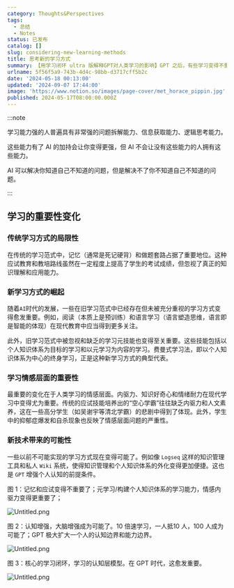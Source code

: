 ```yaml
---
category: Thoughts&Perspectives
tags:
  - 总结
  - Notes
status: 已发布
catalog: []
slug: considering-new-learning-methods
title: 思考新的学习方式
summary: 【用学习闭环 ultra 版解释GPT对人类学习的影响】GPT 之后，有些学习变得不重要了，有些学习变得更重要了，有些学习从不可能变成可能了。
urlname: 5f56f5a9-743b-4d4c-98bb-d3717cff5b2c
date: '2024-05-18 00:13:00'
updated: '2024-09-07 17:44:00'
image: 'https://www.notion.so/images/page-cover/met_horace_pippin.jpg'
published: 2024-05-17T08:00:00.000Z
---
```


:::note


学习能力强的人普遍具有非常强的问题拆解能力、信息获取能力、逻辑思考能力。


这些能力有了 AI 的加持会让你变得更强，但 AI 不会让没有这些能力的人拥有这些能力。


AI 可以解决你知道自己不知道的问题，但是解决不了你不知道自己不知道的问题。


:::


## 学习的重要性变化


### 传统学习方式的局限性


在传统的学习范式中，记忆（通常是死记硬背）和做题套路占据了重要地位。这种应试教育和教培路线虽然在一定程度上提高了学生的考试成绩，但忽视了真正的知识理解和应用能力。


### 新学习方式的崛起


随着`AI`时代的发展，一些在旧学习范式中已经存在但未被充分重视的学习方式变得愈发重要。例如，阅读（本质上是预训练）和语言学习（语言塑造思维，语言即是智能的体现）在现代教育中应当得到更多关注。


此外，旧学习范式中被忽视和缺乏的学习元技能也变得至关重要。这些技能包括以个人知识体系为目标的学习和以元学习为内容的学习。费曼式学习法，即以个人知识体系为中心的终身学习，正是这种新学习方式的典型代表。


### 学习情感层面的重要性


最重要的变化在于人类学习的情感层面。内驱力、知识好奇心和情绪耐力在现代学习中变得尤为重要。传统的应试技能培养出的“空心学霸”往往缺乏内驱力和人文素养，这在一些高分学生（如吴谢宇等清北学霸）的悲剧中得到了体现。此外，学生中的抑郁症爆发和自杀现象也反映了情感层面问题的严重性。


### 新技术带来的可能性


一些以前不可能实现的学习方式现在变得可能了。例如像 `Logseq` 这样的知识管理工具和私人 `Wiki` 系统，使得知识管理和个人知识体系的外化变得更加便捷。这也是 `GPT` 增强个人认知的前提条件。


图 1：记忆和应试变得不重要了；元学习/构建个人知识体系的学习能力，情感内驱力变得更重要了；


![Untitled.png](https://prod-files-secure.s3.us-west-2.amazonaws.com/5d24fe63-e567-4804-86f9-9fdc62e13082/a8319b77-00b3-43d9-9f99-e58187f20cfe/Untitled.png?X-Amz-Algorithm=AWS4-HMAC-SHA256&X-Amz-Content-Sha256=UNSIGNED-PAYLOAD&X-Amz-Credential=ASIAZI2LB466S33XFYBL%2F20250410%2Fus-west-2%2Fs3%2Faws4_request&X-Amz-Date=20250410T053906Z&X-Amz-Expires=3600&X-Amz-Security-Token=IQoJb3JpZ2luX2VjECUaCXVzLXdlc3QtMiJIMEYCIQCIO1jaOWB%2Bds%2FwXiEa103mqc1z5d%2BFxsZWy8MtspRYrAIhAPITbiq0JSn0vyuXXFRB7W4HE%2FD9P25cx4%2FAJbTGIVKwKogECJ7%2F%2F%2F%2F%2F%2F%2F%2F%2F%2FwEQABoMNjM3NDIzMTgzODA1Igw2V1xQ9%2BNmB8UV9GAq3ANjoVVnsdE%2FQqTYQQjqCv6lkK%2BcSB8%2BJ%2F9S8oozPjwSaF9vUzeHaMPNcjLnCmMyD%2BMIB8o5VlT8H%2F14Y8ADSE2jYzwI7rqCecqRa6OjMUoE%2FIXqBZSK2VhM%2FUi%2BU6LgWwn9SetIEW2AGWWtjn5WqlvocIDGTE%2BlG8JDXN%2F1BLezXCiz0nYpNAE9D86wPWNq4OG%2FkPL8U1bBb%2BPZnvJvyJlRgjqLxjW0z1%2FyILpG1G32%2Br6u%2B%2F%2FNDa0sX2x7fnBY4u3e0guPBpqLYc7tv8%2BxfQqekVGrOOs9Pb%2FD%2BWBegvPC%2BFhhcun8N8cSL6H7m12c7hq1vtzwtPM2NtiyMFaIAvWw%2F65AZS2gfaZwfS2uoQ%2FQDJVd37Zr%2Bhnzkis1StVfAvU23Lt1%2Bs83PU4LeyKUU1apxtWg2kSUwni033tTq0WvwmzsOEHAaO9U%2Fs%2FTPhhKeGe%2FZzYo7tK%2FKAIy%2FdVAQR6BLLivnSHCqeqVZriBSIuv10rNiH%2F8m5eLxw3MmNZT7MLt%2Bpxjk8glLx%2BKaENHbp%2F537xTCJQHMWkEOOct52lRrobQq9KQL5x8ovxdThTLmMv8goyFp1flrf%2F2WtJ2ZZimasofbKZX1lnVHkdCdSy0pwhe%2FLDcsibpKBhIAjDjpd2%2FBjqkAYall2XqzPtVuJZQOFGyA4t4xmiebDOWrW10p9Zv5eV8wD71DYo%2F5AoW2gdBUwiUOtBd%2FpnEUVAGJ6RZuP2l5siQYW%2F32xP2eJ6VzD175iytgbeGksTmSCX3Y85goz3E5PQuw9z1Flh3%2BAcPADFVAQ5N7XPzMcY2Vb18qCt9vyJRfbzcGv73TCttH%2F03w6Xebh4YG2pSSHvA4%2F7hdMC2OkVkQ2v3&X-Amz-Signature=e0c160e4bd3f7da237be37602e6f52e4165c3367bf86f34aa2a7efcdafa385a4&X-Amz-SignedHeaders=host&x-id=GetObject)


图 2：认知增强，大脑增强成为可能了。10 倍速学习，一人抵10 人，100 人成为可能了；GPT 极大扩大一个人的认知边界和能力边界。


![Untitled.png](https://prod-files-secure.s3.us-west-2.amazonaws.com/5d24fe63-e567-4804-86f9-9fdc62e13082/e195b372-4d2b-479c-9e75-1be4e2c1412e/Untitled.png?X-Amz-Algorithm=AWS4-HMAC-SHA256&X-Amz-Content-Sha256=UNSIGNED-PAYLOAD&X-Amz-Credential=ASIAZI2LB466S33XFYBL%2F20250410%2Fus-west-2%2Fs3%2Faws4_request&X-Amz-Date=20250410T053906Z&X-Amz-Expires=3600&X-Amz-Security-Token=IQoJb3JpZ2luX2VjECUaCXVzLXdlc3QtMiJIMEYCIQCIO1jaOWB%2Bds%2FwXiEa103mqc1z5d%2BFxsZWy8MtspRYrAIhAPITbiq0JSn0vyuXXFRB7W4HE%2FD9P25cx4%2FAJbTGIVKwKogECJ7%2F%2F%2F%2F%2F%2F%2F%2F%2F%2FwEQABoMNjM3NDIzMTgzODA1Igw2V1xQ9%2BNmB8UV9GAq3ANjoVVnsdE%2FQqTYQQjqCv6lkK%2BcSB8%2BJ%2F9S8oozPjwSaF9vUzeHaMPNcjLnCmMyD%2BMIB8o5VlT8H%2F14Y8ADSE2jYzwI7rqCecqRa6OjMUoE%2FIXqBZSK2VhM%2FUi%2BU6LgWwn9SetIEW2AGWWtjn5WqlvocIDGTE%2BlG8JDXN%2F1BLezXCiz0nYpNAE9D86wPWNq4OG%2FkPL8U1bBb%2BPZnvJvyJlRgjqLxjW0z1%2FyILpG1G32%2Br6u%2B%2F%2FNDa0sX2x7fnBY4u3e0guPBpqLYc7tv8%2BxfQqekVGrOOs9Pb%2FD%2BWBegvPC%2BFhhcun8N8cSL6H7m12c7hq1vtzwtPM2NtiyMFaIAvWw%2F65AZS2gfaZwfS2uoQ%2FQDJVd37Zr%2Bhnzkis1StVfAvU23Lt1%2Bs83PU4LeyKUU1apxtWg2kSUwni033tTq0WvwmzsOEHAaO9U%2Fs%2FTPhhKeGe%2FZzYo7tK%2FKAIy%2FdVAQR6BLLivnSHCqeqVZriBSIuv10rNiH%2F8m5eLxw3MmNZT7MLt%2Bpxjk8glLx%2BKaENHbp%2F537xTCJQHMWkEOOct52lRrobQq9KQL5x8ovxdThTLmMv8goyFp1flrf%2F2WtJ2ZZimasofbKZX1lnVHkdCdSy0pwhe%2FLDcsibpKBhIAjDjpd2%2FBjqkAYall2XqzPtVuJZQOFGyA4t4xmiebDOWrW10p9Zv5eV8wD71DYo%2F5AoW2gdBUwiUOtBd%2FpnEUVAGJ6RZuP2l5siQYW%2F32xP2eJ6VzD175iytgbeGksTmSCX3Y85goz3E5PQuw9z1Flh3%2BAcPADFVAQ5N7XPzMcY2Vb18qCt9vyJRfbzcGv73TCttH%2F03w6Xebh4YG2pSSHvA4%2F7hdMC2OkVkQ2v3&X-Amz-Signature=6bf462e60bdfeacab4893a95951e24ef65602ffa86fcd2af1ac82a8ab69ad0dc&X-Amz-SignedHeaders=host&x-id=GetObject)


图 3：核心的学习闭环，学习的认知层模型。在 GPT 时代，这愈发重要。


![Untitled.png](https://prod-files-secure.s3.us-west-2.amazonaws.com/5d24fe63-e567-4804-86f9-9fdc62e13082/57f2a38d-97b9-407e-baa1-8fecb8348e87/Untitled.png?X-Amz-Algorithm=AWS4-HMAC-SHA256&X-Amz-Content-Sha256=UNSIGNED-PAYLOAD&X-Amz-Credential=ASIAZI2LB466S33XFYBL%2F20250410%2Fus-west-2%2Fs3%2Faws4_request&X-Amz-Date=20250410T053906Z&X-Amz-Expires=3600&X-Amz-Security-Token=IQoJb3JpZ2luX2VjECUaCXVzLXdlc3QtMiJIMEYCIQCIO1jaOWB%2Bds%2FwXiEa103mqc1z5d%2BFxsZWy8MtspRYrAIhAPITbiq0JSn0vyuXXFRB7W4HE%2FD9P25cx4%2FAJbTGIVKwKogECJ7%2F%2F%2F%2F%2F%2F%2F%2F%2F%2FwEQABoMNjM3NDIzMTgzODA1Igw2V1xQ9%2BNmB8UV9GAq3ANjoVVnsdE%2FQqTYQQjqCv6lkK%2BcSB8%2BJ%2F9S8oozPjwSaF9vUzeHaMPNcjLnCmMyD%2BMIB8o5VlT8H%2F14Y8ADSE2jYzwI7rqCecqRa6OjMUoE%2FIXqBZSK2VhM%2FUi%2BU6LgWwn9SetIEW2AGWWtjn5WqlvocIDGTE%2BlG8JDXN%2F1BLezXCiz0nYpNAE9D86wPWNq4OG%2FkPL8U1bBb%2BPZnvJvyJlRgjqLxjW0z1%2FyILpG1G32%2Br6u%2B%2F%2FNDa0sX2x7fnBY4u3e0guPBpqLYc7tv8%2BxfQqekVGrOOs9Pb%2FD%2BWBegvPC%2BFhhcun8N8cSL6H7m12c7hq1vtzwtPM2NtiyMFaIAvWw%2F65AZS2gfaZwfS2uoQ%2FQDJVd37Zr%2Bhnzkis1StVfAvU23Lt1%2Bs83PU4LeyKUU1apxtWg2kSUwni033tTq0WvwmzsOEHAaO9U%2Fs%2FTPhhKeGe%2FZzYo7tK%2FKAIy%2FdVAQR6BLLivnSHCqeqVZriBSIuv10rNiH%2F8m5eLxw3MmNZT7MLt%2Bpxjk8glLx%2BKaENHbp%2F537xTCJQHMWkEOOct52lRrobQq9KQL5x8ovxdThTLmMv8goyFp1flrf%2F2WtJ2ZZimasofbKZX1lnVHkdCdSy0pwhe%2FLDcsibpKBhIAjDjpd2%2FBjqkAYall2XqzPtVuJZQOFGyA4t4xmiebDOWrW10p9Zv5eV8wD71DYo%2F5AoW2gdBUwiUOtBd%2FpnEUVAGJ6RZuP2l5siQYW%2F32xP2eJ6VzD175iytgbeGksTmSCX3Y85goz3E5PQuw9z1Flh3%2BAcPADFVAQ5N7XPzMcY2Vb18qCt9vyJRfbzcGv73TCttH%2F03w6Xebh4YG2pSSHvA4%2F7hdMC2OkVkQ2v3&X-Amz-Signature=a34e7d5b0c335c484b4488bc54446e2b4c6f0a41669d4e0b423c7ea9bea0b1fe&X-Amz-SignedHeaders=host&x-id=GetObject)

